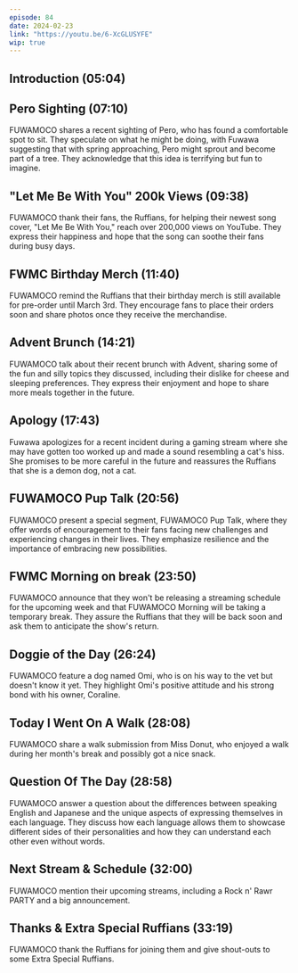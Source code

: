 ```yaml
---
episode: 84
date: 2024-02-23
link: "https://youtu.be/6-XcGLUSYFE"
wip: true
---
```


## Introduction (05:04)

## Pero Sighting (07:10)

FUWAMOCO shares a recent sighting of Pero, who has found a comfortable spot to sit. They speculate on what he might be doing, with Fuwawa suggesting that with spring approaching, Pero might sprout and become part of a tree. They acknowledge that this idea is terrifying but fun to imagine.

## "Let Me Be With You" 200k Views (09:38)

FUWAMOCO thank their fans, the Ruffians, for helping their newest song cover, "Let Me Be With You," reach over 200,000 views on YouTube. They express their happiness and hope that the song can soothe their fans during busy days.

## FWMC Birthday Merch (11:40)

FUWAMOCO remind the Ruffians that their birthday merch is still available for pre-order until March 3rd. They encourage fans to place their orders soon and share photos once they receive the merchandise.

## Advent Brunch (14:21)

FUWAMOCO talk about their recent brunch with Advent, sharing some of the fun and silly topics they discussed, including their dislike for cheese and sleeping preferences. They express their enjoyment and hope to share more meals together in the future.

## Apology (17:43)

Fuwawa apologizes for a recent incident during a gaming stream where she may have gotten too worked up and made a sound resembling a cat's hiss. She promises to be more careful in the future and reassures the Ruffians that she is a demon dog, not a cat.

## FUWAMOCO Pup Talk (20:56)

FUWAMOCO present a special segment, FUWAMOCO Pup Talk, where they offer words of encouragement to their fans facing new challenges and experiencing changes in their lives. They emphasize resilience and the importance of embracing new possibilities.

## FWMC Morning on break (23:50)

FUWAMOCO announce that they won't be releasing a streaming schedule for the upcoming week and that FUWAMOCO Morning will be taking a temporary break. They assure the Ruffians that they will be back soon and ask them to anticipate the show's return.

## Doggie of the Day (26:24)

FUWAMOCO feature a dog named Omi, who is on his way to the vet but doesn't know it yet. They highlight Omi's positive attitude and his strong bond with his owner, Coraline.

## Today I Went On A Walk (28:08)

FUWAMOCO share a walk submission from Miss Donut, who enjoyed a walk during her month's break and possibly got a nice snack.

## Question Of The Day (28:58)

FUWAMOCO answer a question about the differences between speaking English and Japanese and the unique aspects of expressing themselves in each language. They discuss how each language allows them to showcase different sides of their personalities and how they can understand each other even without words.

## Next Stream & Schedule (32:00)

FUWAMOCO mention their upcoming streams, including a Rock n' Rawr PARTY and a big announcement.

## Thanks & Extra Special Ruffians (33:19)

FUWAMOCO thank the Ruffians for joining them and give shout-outs to some Extra Special Ruffians.
